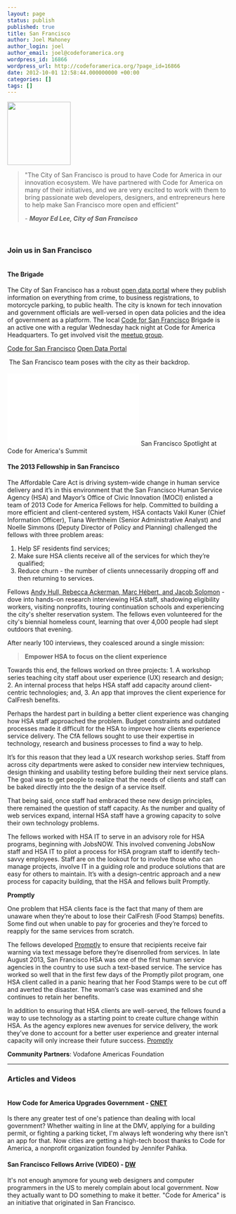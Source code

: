 ```yaml
---
layout: page
status: publish
published: true
title: San Francisco
author: Joel Mahoney
author_login: joel
author_email: joel@codeforamerica.org
wordpress_id: 16866
wordpress_url: http://codeforamerica.org/?page_id=16866
date: 2012-10-01 12:58:44.000000000 +00:00
categories: []
tags: []
---
```

<div class="text-and-picture">
<div class="picture"><img alt="" src="http://codeforamerica.org/wp-content/uploads/2012/09/san-francisco1-150x150.gif" width="144" height="144" /></div>
<blockquote>"The City of San Francisco is proud to have Code for America in our innovation ecosystem. We have partnered with Code for America on many of their initiatives, and we are very excited to work with them to bring passionate web developers, designers, and entrepreneurs here to help make San Francisco more open and efficient"

- <strong><em>Mayor Ed Lee, City of San Francisco</em></strong></blockquote>
&nbsp;

</div>
<div class="clearfix"></div>
<h3>Join us in San Francisco</h3>
<div class="text-and-picture">
<div class="picture"><img alt="" src="http://www.codeforamerica.org/wp-content/uploads/2012/10/sf_brigade.jpg" /></div>
<h4>The Brigade</h4>
The City of San Francisco has a robust <a href="https://data.sfgov.org">open data portal</a> where they publish information on everything from crime, to business registrations, to motorcycle parking, to public health. The city is known for tech innovation and government officials are well-versed in open data policies and the idea of government as a platform. The local <a href="http://codeforsanfrancisco.org/">Code for San Francisco</a> Brigade is an active one with a regular Wednesday hack night at Code for America Headquarters. To get involved visit the <a href="http://www.meetup.com/Code-for-San-Francisco-Civic-Hack-Night/">meetup group</a>.

<a href="http://www.meetup.com/Code-for-San-Francisco-Civic-Hack-Night/">Code for San Francisco</a>
<a href="https://data.sfgov.org/">Open Data Portal</a>

</div>
<div class="text-and-picture">
<div class="picture"><img alt="" src="http://www.codeforamerica.org/wp-content/uploads/2012/10/sfteam_fellowship.jpg" />
The San Francisco team poses with the city as their backdrop.
<br><br>
<iframe width="300" height="165" src="//www.youtube.com/embed/vnJIzYBdcVI" frameborder="0" allowfullscreen></iframe>
San Francisco Spotlight at Code for America's Summit
</div>
<h4>The 2013 Fellowship in San Francisco</h4>
The Affordable Care Act is driving system-wide change in human service delivery and it’s in this environment that the San Francisco Human Service Agency (HSA) and Mayor’s Office of Civic Innovation (MOCI) enlisted a team of 2013 Code for America Fellows for help. Committed to building a more efficient and client-centered system, HSA contacts Vakil Kuner (Chief Information Officer), Tiana Werthheim (Senior Administrative Analyst) and Noelle Simmons (Deputy Director of Policy and Planning) challenged the fellows with three problem areas:

1. Help SF residents find services;
2. Make sure HSA clients receive all of the services for which they’re qualified;
3. Reduce churn - the number of clients unnecessarily dropping off and then returning to services.

Fellows <a href="http://codeforamerica.org/2013-fellows">Andy Hull, Rebecca Ackerman, Marc Hébert, and Jacob Solomon</a> - dove into hands-on research interviewing HSA staff, shadowing eligibility workers, visiting nonprofits, touring continuation schools and experiencing the city's shelter reservation system. The fellows even volunteered for the city's biennial homeless count, learning that over 4,000 people had slept outdoors that evening.

After nearly 100 interviews, they coalesced around a single mission:
<blockquote><b>Empower HSA to focus on the client experience</b></blockquote>
Towards this end, the fellows worked on three projects:
1. A workshop series teaching city staff about user experience (UX) research and design;
2. An internal process that helps HSA staff add capacity around client-centric technologies; and,
3. An app that improves the client experience for CalFresh benefits.

Perhaps the hardest part in building a better client experience was changing how HSA staff approached the problem. Budget constraints and outdated processes made it difficult for the HSA to improve how clients experience service delivery. The CfA fellows sought to use their expertise in technology, research and business processes to find a way to help.

It’s for this reason that they lead a UX research workshop series. Staff from across city departments were asked to consider new interview techniques, design thinking and usability testing before building their next service plans. The goal was to get people to realize that the needs of clients and staff can be baked directly into the the design of a service itself.

That being said, once staff had embraced these new design principles, there remained the question of staff capacity. As the number and quality of web services expand, internal HSA staff have a growing capacity to solve their own technology problems.

The fellows worked with HSA IT to serve in an advisory role for HSA programs, beginning with JobsNOW. This involved convening JobsNow staff and HSA IT to pilot a process for HSA program staff to identify tech-savvy employees. Staff are on the lookout for to involve those who can manage projects, involve IT in a guiding role and produce solutions that are easy for others to maintain. It’s with a design-centric approach and a new process for capacity building, that the HSA and fellows built Promptly.

<b>Promptly</b>

One problem that HSA clients face is the fact that many of them are unaware when they’re about to lose their CalFresh (Food Stamps) benefits. Some find out when unable to pay for groceries and they’re forced to reapply for the same services from scratch.

The fellows developed <a href="http://www.promptly.io/">Promptly</a> to ensure that recipients receive fair warning via text message before they’re disenrolled from services. In late August 2013, San Francisco HSA was one of the first human service agencies in the country to use such a text-based service. The service has worked so well that in the first few days of the Promptly pilot program, one HSA client called in a panic hearing that her Food Stamps were to be cut off and averted the disaster. The woman’s case was examined and she continues to retain her benefits.

In addition to ensuring that HSA clients are well-served, the fellows found a way to use technology as a starting point to create culture change within HSA. As the agency explores new avenues for service delivery, the work they’ve done to account for a better user experience and greater internal capacity will only increase their future success.
<a href="http://www.promptly.io/">Promptly</a>

<b>Community Partners</b>:
Vodafone Americas Foundation

</div>

<hr />

<h3>Articles and Videos</h3>
<div class="picture-and-text">
<div class="picture"><a href="http://news.cnet.com/8301-1023_3-57578551-93/how-code-for-america-upgrades-local-government/"><img alt="" src="http://www.codeforamerica.org/wp-content/uploads/2012/10/sf_press1.jpg" /></a></div>
<h4>How Code for America Upgrades Government - <a href="http://news.cnet.com/8301-1023_3-57578551-93/how-code-for-america-upgrades-local-government/">CNET</a></h4>
Is there any greater test of one's patience than dealing with local government? Whether waiting in line at the DMV, applying for a building permit, or fighting a parking ticket, I'm always left wondering why there isn't an app for that. Now cities are getting a high-tech boost thanks to Code for America, a nonprofit organization founded by Jennifer Pahlka.

</div>
<div class="picture-and-text">
<div class="picture"><a href="http://mediacenter.dw.de/english/video/item/1084037/Code_for_America/"><img alt="" src="http://www.codeforamerica.org/wp-content/uploads/2013/09/sfteam.png" /></a></div>
<h4>San Francisco Fellows Arrive (VIDEO) - <a href="http://mediacenter.dw.de/english/video/item/1084037/Code_for_America/">DW</a></h4>
It's not enough anymore for young web designers and computer programmers in the US to merely complain about local government. Now they actually want to DO something to make it better. "Code for America" is an initiative that originated in San Francisco.

</div>
